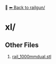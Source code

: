 📁 [⬅ Back to railgun/](../README.md)

# xl/


## Other Files
1. [rail_1000mmdual.stl](./rail_1000mmdual.stl)